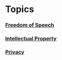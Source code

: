 # Topics 
### [Freedom of Speech](FreedomOfSpeech.md)
### [Intellectual Property](IP.md)
### [Privacy](PRIVACY.md)
